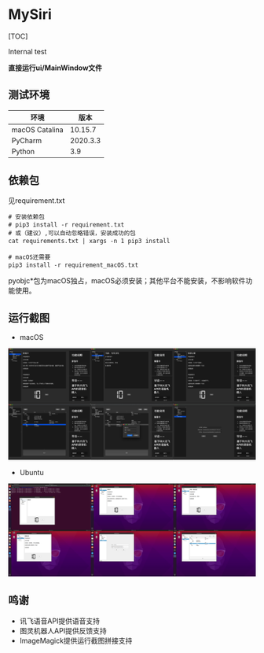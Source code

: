 # MySiri

[TOC]

Internal test

**直接运行ui/MainWindow文件**

## 测试环境

| 环境           | 版本     |
| -------------- | -------- |
| macOS Catalina | 10.15.7  |
| PyCharm        | 2020.3.3 |
| Python         | 3.9      |

## 依赖包
见requirement.txt

```shell
# 安装依赖包
# pip3 install -r requirement.txt
# 或（建议）,可以自动忽略错误，安装成功的包
cat requirements.txt | xargs -n 1 pip3 install

# macOS还需要
pip3 install -r requirement_macOS.txt
```

pyobjc*包为macOS独占，macOS必须安装；其他平台不能安装，不影响软件功能使用。

## 运行截图

- macOS

![Biser@macOS](README.assets/Biser@macOS.jpg)

- Ubuntu

![Biser@macOS](README.assets/Biser@macOS.png)

## 鸣谢
- 讯飞语音API提供语音支持
- 图灵机器人API提供反馈支持
- ImageMagick提供运行截图拼接支持

